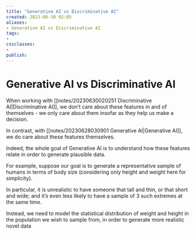 ```yaml
---
title: "Generative AI vs Discriminative AI"
created: 2023-06-30 02:05
aliases: 
- Generative AI vs Discriminative AI
tags:
- 
cssclasses:
- 
publish:
---
```


<!-- 
tags: 
-->

<!--internal
parent:: [[]]
child:: [[]]
related:: [[]]
-->

<!--external
- []()
-->

# Generative AI vs Discriminative AI

When working with [[notes/20230630020251 Discriminative AI|Discriminative AI]], we don’t care about these features in and of themselves - we only care about them insofar as they help us make a decision.

In contrast, with [[notes/20230628030901 Generative AI|Generative AI]], we do care about these features themselves. 

Indeed, the whole goal of Generative AI is to understand how these features relate in order to generate plausible data. 

For example, suppose our goal is to generate a representative sample of humans in terms of body size (considering only height and weight here for simplicity). 

<!--
![[notes/images/Pasted image 20230630020929.png]]
-->

In particular, it is unrealistic to have someone that tall and thin, or that short and wide; and it’s even less likely to have a sample of 3 such extremes at the same time.

Instead, we need to model the statistical distribution of weight and height in the population we wish to sample from, in order to generate more realistic novel data

<!--
![[notes/images/Pasted image 20230630020945.png]]
-->
